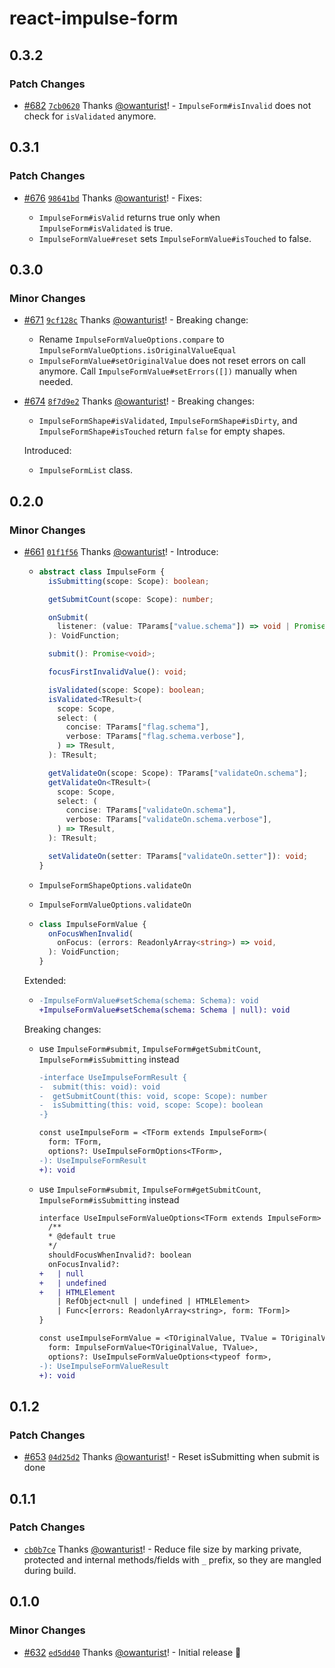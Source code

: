 # react-impulse-form

## 0.3.2

### Patch Changes

- [#682](https://github.com/owanturist/react-impulse/pull/682) [`7cb0620`](https://github.com/owanturist/react-impulse/commit/7cb0620dc120a96b4edf2382526feabf3eb31bd4) Thanks [@owanturist](https://github.com/owanturist)! - `ImpulseForm#isInvalid` does not check for `isValidated` anymore.

## 0.3.1

### Patch Changes

- [#676](https://github.com/owanturist/react-impulse/pull/676) [`98641bd`](https://github.com/owanturist/react-impulse/commit/98641bd199babca7ab0c7c80720ab9e913c7967a) Thanks [@owanturist](https://github.com/owanturist)! - Fixes:

  - `ImpulseForm#isValid` returns true only when `ImpulseForm#isValidated` is true.
  - `ImpulseFormValue#reset` sets `ImpulseFormValue#isTouched` to false.

## 0.3.0

### Minor Changes

- [#671](https://github.com/owanturist/react-impulse/pull/671) [`9cf128c`](https://github.com/owanturist/react-impulse/commit/9cf128c769ac99c14cf4f14dd2abb50a2f632ce3) Thanks [@owanturist](https://github.com/owanturist)! - Breaking change:

  - Rename `ImpulseFormValueOptions.compare` to `ImpulseFormValueOptions.isOriginalValueEqual`
  - `ImpulseFormValue#setOriginalValue` does not reset errors on call anymore. Call `ImpulseFormValue#setErrors([])` manually when needed.

- [#674](https://github.com/owanturist/react-impulse/pull/674) [`8f7d9e2`](https://github.com/owanturist/react-impulse/commit/8f7d9e2f3787bf3f7ff1fe49d9ae7711862210f0) Thanks [@owanturist](https://github.com/owanturist)! - Breaking changes:

  - `ImpulseFormShape#isValidated`, `ImpulseFormShape#isDirty`, and `ImpulseFormShape#isTouched` return `false` for empty shapes.

  Introduced:

  - `ImpulseFormList` class.

## 0.2.0

### Minor Changes

- [#661](https://github.com/owanturist/react-impulse/pull/661) [`01f1f56`](https://github.com/owanturist/react-impulse/commit/01f1f562b759844632d6d7fbd22b0dfb1555470e) Thanks [@owanturist](https://github.com/owanturist)! - Introduce:

  - ```ts
    abstract class ImpulseForm {
      isSubmitting(scope: Scope): boolean;

      getSubmitCount(scope: Scope): number;

      onSubmit(
        listener: (value: TParams["value.schema"]) => void | Promise<unknown>,
      ): VoidFunction;

      submit(): Promise<void>;

      focusFirstInvalidValue(): void;

      isValidated(scope: Scope): boolean;
      isValidated<TResult>(
        scope: Scope,
        select: (
          concise: TParams["flag.schema"],
          verbose: TParams["flag.schema.verbose"],
        ) => TResult,
      ): TResult;

      getValidateOn(scope: Scope): TParams["validateOn.schema"];
      getValidateOn<TResult>(
        scope: Scope,
        select: (
          concise: TParams["validateOn.schema"],
          verbose: TParams["validateOn.schema.verbose"],
        ) => TResult,
      ): TResult;

      setValidateOn(setter: TParams["validateOn.setter"]): void;
    }
    ```

  - `ImpulseFormShapeOptions.validateOn`
  - `ImpulseFormValueOptions.validateOn`
  - ```ts
    class ImpulseFormValue {
      onFocusWhenInvalid(
        onFocus: (errors: ReadonlyArray<string>) => void,
      ): VoidFunction;
    }
    ```

  Extended:

  - ```diff
    -ImpulseFormValue#setSchema(schema: Schema): void
    +ImpulseFormValue#setSchema(schema: Schema | null): void
    ```

  Breaking changes:

  - use `ImpulseForm#submit`, `ImpulseForm#getSubmitCount`, `ImpulseForm#isSubmitting` instead

    ```diff
    -interface UseImpulseFormResult {
    -  submit(this: void): void
    -  getSubmitCount(this: void, scope: Scope): number
    -  isSubmitting(this: void, scope: Scope): boolean
    -}

    const useImpulseForm = <TForm extends ImpulseForm>(
      form: TForm,
      options?: UseImpulseFormOptions<TForm>,
    -): UseImpulseFormResult
    +): void
    ```

  - use `ImpulseForm#submit`, `ImpulseForm#getSubmitCount`, `ImpulseForm#isSubmitting` instead

    ```diff
    interface UseImpulseFormValueOptions<TForm extends ImpulseForm> extends UseImpulseFormOptions<TForm> {
      /**
      * @default true
      */
      shouldFocusWhenInvalid?: boolean
      onFocusInvalid?:
    +   | null
    +   | undefined
    +   | HTMLElement
        | RefObject<null | undefined | HTMLElement>
        | Func<[errors: ReadonlyArray<string>, form: TForm]>
    }

    const useImpulseFormValue = <TOriginalValue, TValue = TOriginalValue>(
      form: ImpulseFormValue<TOriginalValue, TValue>,
      options?: UseImpulseFormValueOptions<typeof form>,
    -): UseImpulseFormValueResult
    +): void
    ```

## 0.1.2

### Patch Changes

- [#653](https://github.com/owanturist/react-impulse/pull/653) [`04d25d2`](https://github.com/owanturist/react-impulse/commit/04d25d202370407d39aaa98148e1bfb3b3c5ce20) Thanks [@owanturist](https://github.com/owanturist)! - Reset isSubmitting when submit is done

## 0.1.1

### Patch Changes

- [`cb0b7ce`](https://github.com/owanturist/react-impulse/commit/cb0b7ce8411133083bb231933c0adf17bdc2eebd) Thanks [@owanturist](https://github.com/owanturist)! - Reduce file size by marking private, protected and internal methods/fields with `_` prefix, so they are mangled during build.

## 0.1.0

### Minor Changes

- [#632](https://github.com/owanturist/react-impulse/pull/632) [`ed5dd40`](https://github.com/owanturist/react-impulse/commit/ed5dd40fd887546c30b783cf627e63e315bcf5b1) Thanks [@owanturist](https://github.com/owanturist)! - Initial release 🎉
